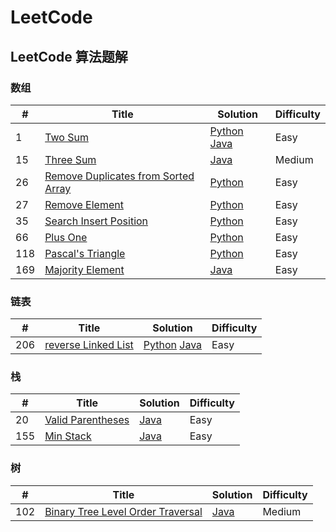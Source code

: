 LeetCode
========

## LeetCode 算法题解

### 数组
| # | Title | Solution | Difficulty |
|---| ----- | -------- | ---------- |
|1  | [Two Sum](https://leetcode.com/problems/two-sum/) | [Python](python/array/twoSumSolution.py) [Java](java/src/array/TwoSumSolution.java) | Easy |
|15 | [Three Sum](https://leetcode.com/problems/3sum/) | [Java](java/src/array/TwoSumSolution.java) | Medium |
|26 | [Remove Duplicates from Sorted Array](https://leetcode.com/problems/remove-duplicates-from-sorted-array/) | [Python](python/array/RemoveDuplicatesSolution.py) | Easy |
|27 | [Remove Element](https://leetcode.com/problems/remove-element/submissions/) | [Python](python/array/RemoveElementSolution.py) | Easy |
|35 | [Search Insert Position](https://leetcode.com/problems/search-insert-position/) | [Python](python/array/SearchInsertPositionSolution.py) | Easy |
|66 | [Plus One](https://leetcode.com/problems/plus-one/) | [Python](python/array/PlusOneSolution.py) | Easy |
|118 | [Pascal's Triangle](https://leetcode.com/problems/pascals-triangle/) | [Python](python/array/PascalsTriangle.py) | Easy |
|169 | [Majority Element](https://leetcode.com/problems/majority-element/) | [Java](java/src/array/MajorityElementSolution.java) | Easy |

### 链表
| # | Title | Solution | Difficulty |
|---| ----- | -------- | ---------- |
|206 | [reverse Linked List](https://leetcode.com/problems/reverse-linked-list/) | [Python](python/linkedList/reverseLinkedList.py) [Java](java/src/linkedlist/ReverseLinkedListSolution.java) | Easy |

### 栈
| # | Title | Solution | Difficulty |
|---| ----- | -------- | ---------- |
|20  | [Valid Parentheses](https://leetcode.com/problems/valid-parentheses/) | [Java](java/src/stack/ValidParentheses.java) | Easy |
|155  | [Min Stack](https://leetcode.com/problems/min-stack/) | [Java](java/src/stack/MinStack.java) | Easy |

### 树
| # | Title | Solution | Difficulty |
|---| ----- | -------- | ---------- |
|102  | [Binary Tree Level Order Traversal](https://leetcode-cn.com/problems/binary-tree-level-order-traversal/solution/) | [Java](java/src/tree/BinaryTree.java) | Medium |